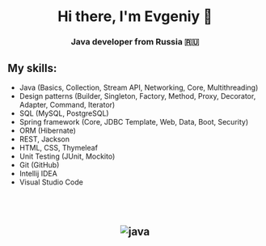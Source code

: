 <h1 align="center">Hi there, I'm Evgeniy 🤝</h1> 
<h3 align="center">Java developer from Russia 🇷🇺</h3>

## My skills:
* Java (Basics, Collection, Stream API, Networking, Core, Multithreading)
* Design patterns (Builder, Singleton, Factory, Method, Proxy, Decorator, Adapter, Command, Iterator)
* SQL (MySQL, PostgreSQL)
* Spring framework (Core, JDBC Template, Web, Data, Boot, Security)
* ORM (Hibernate)
* REST, Jackson
* HTML, CSS, Thymeleaf
* Unit Testing (JUnit, Mockito)
* Git (GitHub)
* Intellij IDEA
* Visual Studio Code
</br>
</br>

<h2 align="center">
  <image align="center" src="https://img.shields.io/badge/java-%23ED8B00.svg?style=for-the-badge&logo=java&logoColor=white)" alt="java"/>
</h2>
